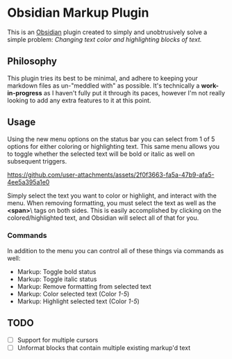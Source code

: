 # Obsidian Markup Plugin
This is an [Obsidian](https://obsidian.md/) plugin created to simply and unobtrusively solve a simple problem: *Changing text color and highlighting blocks of text.*
## Philosophy
This plugin tries its best to be minimal, and adhere to keeping your markdown files as un-"meddled with" as possible. It's technically a **work-in-progress** as I haven't fully put it through its paces, however I'm not really looking to add any extra features to it at this point.
## Usage
Using the new menu options on the status bar you can select from 1 of 5 options for either coloring or highlighting text. This same menu allows you to toggle whether the selected text will be bold or italic as well on subsequent triggers.

https://github.com/user-attachments/assets/2f0f3663-fa5a-47b9-afa5-4ee5a395a1e0

Simply select the text you want to color or highlight, and interact with the menu. When removing formatting, you must select the text as well as the **\<span\>**\ tags on both sides. This is easily accomplished by clicking on the colored/highlighted text, and Obsidian will select all of that for you.
### Commands
In addition to the menu you can control all of these things via commands as well:
- Markup: Toggle bold status
- Markup: Toggle italic status
- Markup: Remove formatting from selected text
- Markup: Color selected text (Color *1-5*)
- Markup: Highlight selected text (Color *1-5*)
## TODO
- [ ] Support for multiple cursors
- [ ] Unformat blocks that contain multiple existing markup'd text
